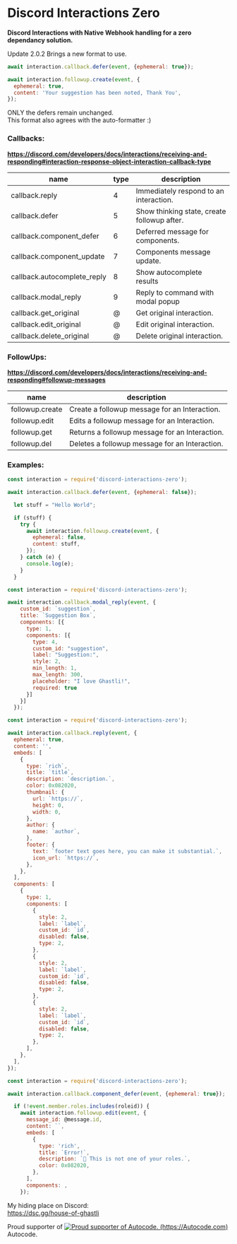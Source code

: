 # Discord Interactions Zero
**Discord Interactions with Native Webhook handling for a zero dependancy solution.**  

Update 2.0.2 Brings a new format to use.  
```js  
await interaction.callback.defer(event, {ephemeral: true});  

await interaction.followup.create(event, {
  ephemeral: true,
  content: 'Your suggestion has been noted, Thank You',
});  
```
ONLY the defers remain unchanged.  
This format also agrees with the auto-formatter :)


### Callbacks:
**https://discord.com/developers/docs/interactions/receiving-and-responding#interaction-response-object-interaction-callback-type**  

| name | type | description |
|---|---|---|
| callback.reply  | 4 | Immediately respond to an interaction. |
| callback.defer  | 5 | Show thinking state, create followup after. |
| callback.component_defer  | 6 | Deferred message for components. |
| callback.component_update  | 7 | Components message update. |
| callback.autocomplete_reply  | 8 | Show autocomplete results |
| callback.modal_reply  | 9 | Reply to command with modal popup |
| callback.get_original  | @ | Get original interaction. |
| callback.edit_original  | @ | Edit original interaction. |
| callback.delete_original  | @ | Delete original interaction. |


### FollowUps:
**https://discord.com/developers/docs/interactions/receiving-and-responding#followup-messages**  

| name  | description  |
|---|---|
| followup.create  | Create a followup message for an Interaction.  |
| followup.edit  | Edits a followup message for an Interaction.  |
| followup.get  | Returns a followup message for an Interaction.  |
| followup.del  | Deletes a followup message for an Interaction.  |

### Examples:

```js  
const interaction = require('discord-interactions-zero');  

await interaction.callback.defer(event, {ephemeral: false});

  let stuff = "Hello World";

  if (stuff) {
    try {
      await interaction.followup.create(event, {
        ephemeral: false,
        content: stuff,
      });
    } catch (e) {
      console.log(e);
    }
  }
```  


```js  
const interaction = require('discord-interactions-zero');  

await interaction.callback.modal_reply(event, {
    custom_id: `suggestion`,
    title: `Suggestion Box`,
    components: [{
      type: 1,
      components: [{
        type: 4,
        custom_id: "suggestion",
        label: "Suggestion:",
        style: 2,
        min_length: 1,
        max_length: 300,
        placeholder: "I love Ghastli!",
        required: true
      }]
    }]
  });
```  


```js
const interaction = require('discord-interactions-zero');

await interaction.callback.reply(event, {
  ephemeral: true,
  content: '',
  embeds: [
    {
      type: `rich`,
      title: `title`,
      description: `description.`,
      color: 0x082020,
      thumbnail: {
        url: `https://`,
        height: 0,
        width: 0,
      },
      author: {
        name: `author`,
      },
      footer: {
        text: `footer text goes here, you can make it substantial.`,
        icon_url: `https://`,
      },
    },
  ],
  components: [
    {
      type: 1,
      components: [
        {
          style: 2,
          label: `label`,
          custom_id: `id`,
          disabled: false,
          type: 2,
        },
        {
          style: 2,
          label: `label`,
          custom_id: `id`,
          disabled: false,
          type: 2,
        },
        {
          style: 2,
          label: `label`,
          custom_id: `id`,
          disabled: false,
          type: 2,
        },
      ],
    },
  ],
});
```


```js
const interaction = require('discord-interactions-zero');

await interaction.callback.component_defer(event, {ephemeral: true});

  if (!event.member.roles.includes(roleid)) {
    await interaction.followup.edit(event, {
      message_id: @message.id,
      content: ``,
      embeds: [
        {
          type: 'rich',
          title: `Error!`,
          description: `🔔 This is not one of your roles.`,
          color: 0x082020,
        },
      ],
      components: ,
    });  
```  

My hiding place on Discord:  
https://dsc.gg/house-of-ghastli


Proud supporter of 
[![Proud supporter of Autocode. (https://Autocode.com)](https://content.public.files.stdlib.com/shared/static/branding/autocode-logo.svg "Autocode")](https://Autocode.com) Autocode.
